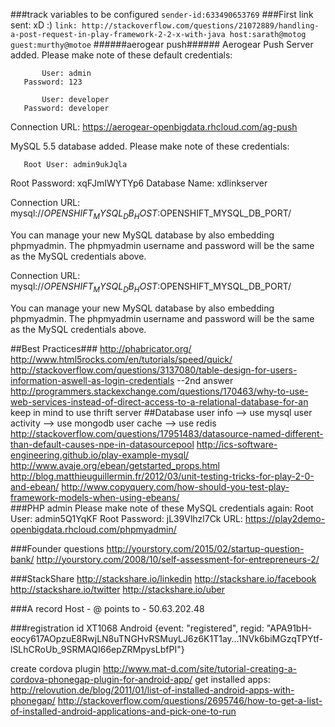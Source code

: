 ###track variables to be configured
`sender-id:633490653769`
###First link sent: xD :)
`link: http://stackoverflow.com/questions/21072889/handling-a-post-request-in-play-framework-2-2-x-with-java host:sarath@motog guest:murthy@motoe`
######aerogear push######
Aerogear Push Server added.  Please make note of these default credentials:

           User: admin
       Password: 123

           User: developer
       Password: developer

 Connection URL: https://aerogear-openbigdata.rhcloud.com/ag-push

MySQL 5.5 database added.  Please make note of these credentials:

       Root User: admin9ukJqla
   Root Password: xqFJmIWYTYp6
   Database Name: xdlinkserver

Connection URL: mysql://$OPENSHIFT_MYSQL_DB_HOST:$OPENSHIFT_MYSQL_DB_PORT/

You can manage your new MySQL database by also embedding phpmyadmin.
The phpmyadmin username and password will be the same as the MySQL credentials above.

Connection URL: mysql://$OPENSHIFT_MYSQL_DB_HOST:$OPENSHIFT_MYSQL_DB_PORT/

You can manage your new MySQL database by also embedding phpmyadmin.
The phpmyadmin username and password will be the same as the MySQL credentials above.

##Best Practices###
http://phabricator.org/
http://www.html5rocks.com/en/tutorials/speed/quick/
http://stackoverflow.com/questions/3137080/table-design-for-users-information-aswell-as-login-credentials --2nd answer
http://programmers.stackexchange.com/questions/170463/why-to-use-web-services-instead-of-direct-access-to-a-relational-database-for-an
keep in mind to use thrift server
##Database
user info --> use mysql
user activity --> use mongodb
user cache --> use redis
http://stackoverflow.com/questions/17951483/datasource-named-different-than-default-causes-npe-in-datasourcepool
http://ics-software-engineering.github.io/play-example-mysql/
http://www.avaje.org/ebean/getstarted_props.html
http://blog.matthieuguillermin.fr/2012/03/unit-testing-tricks-for-play-2-0-and-ebean/
http://www.copyquery.com/how-should-you-test-play-framework-models-when-using-ebeans/	
###PHP admin
Please make note of these MySQL credentials again:
  Root User: admin5Q1YqKF
  Root Password: jL39Vlhzl7Ck
URL: https://play2demo-openbigdata.rhcloud.com/phpmyadmin/

###Founder questions
http://yourstory.com/2015/02/startup-question-bank/
http://yourstory.com/2008/10/self-assessment-for-entrepreneurs-2/

###StackShare
http://stackshare.io/linkedin
http://stackshare.io/facebook
http://stackshare.io/twitter
http://stackshare.io/uber


###A record
 Host - @ points to - 50.63.202.48 

###registration id XT1068
Android
{event: "registered", regid: "APA91bH-eocy617AOpzuE8RwjLN8uTNGHvRSMuyLJ6z6K1T1ay…1NVk6biMGzqTPYtf-lSLhCRoUb_9SRMAQI66epZRMpysLbfPI"}


create cordova plugin
http://www.mat-d.com/site/tutorial-creating-a-cordova-phonegap-plugin-for-android-app/
get installed apps:
http://relovution.de/blog/2011/01/list-of-installed-android-apps-with-phonegap/
http://stackoverflow.com/questions/2695746/how-to-get-a-list-of-installed-android-applications-and-pick-one-to-run